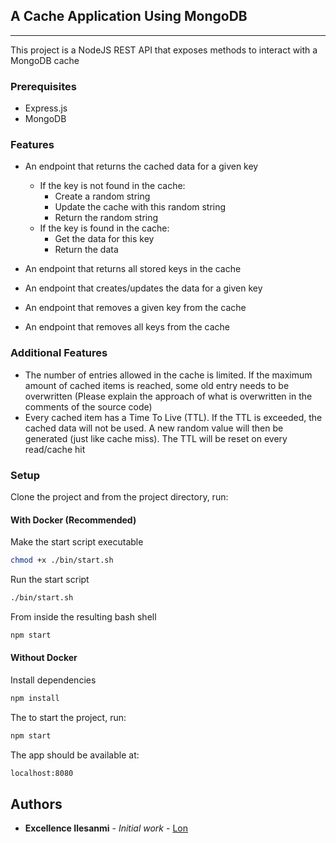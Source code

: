 ## A Cache Application Using MongoDB

---

This project is a NodeJS REST API that exposes methods to interact with a MongoDB cache

### Prerequisites

- Express.js
- MongoDB

### Features

- An endpoint that returns the cached data for a given key
  - If the key is not found in the cache:
    - Create a random string
    - Update the cache with this random string
    - Return the random string
  - If the key is found in the cache:
    - Get the data for this key
    - Return the data

- An endpoint that returns all stored keys in the cache
- An endpoint that creates/updates the data for a given key
- An endpoint that removes a given key from the cache
- An endpoint that removes all keys from the cache

### Additional Features

- The number of entries allowed in the cache is limited. If the maximum amount of cached items is reached, some old entry needs to be overwritten (Please explain the approach of what is overwritten in the comments of the source code)
- Every cached item has a Time To Live (TTL). If the TTL is exceeded, the cached data will not be used. A new random value will then be generated (just like cache miss). The TTL will be reset on every read/cache hit

### Setup

Clone the project and from the project directory, run:

#### With Docker (Recommended)

Make the start script executable

```bash
chmod +x ./bin/start.sh
```

Run the start script

```bash
./bin/start.sh
```

From inside the resulting bash shell

```bash
npm start
```

#### Without Docker

Install dependencies

```bash
npm install
```

The to start the project, run:

```bash
npm start
```

The app should be available at:
```bash
localhost:8080
```

## Authors

* **Excellence Ilesanmi** - *Initial work* - [Lon](https://github.com/lon-io)

